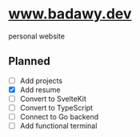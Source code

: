 # www.badawy.dev

personal website

## Planned

- [ ] Add projects
- [x] Add resume
- [ ] Convert to SvelteKit
- [ ] Convert to TypeScript
- [ ] Connect to Go backend
- [ ] Add functional terminal